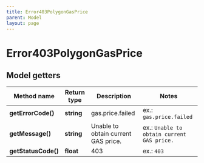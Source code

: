 ```yaml
---
title: Error403PolygonGasPrice
parent: Model
layout: page
---
```


# Error403PolygonGasPrice

## Model getters

Method name | Return type | Description | Notes
------------ | ------------- | ------------- | -------------
**getErrorCode()** | **string** | gas.price.failed | ex.: `gas.price.failed`
**getMessage()** | **string** | Unable to obtain current GAS price. | ex.: `Unable to obtain current GAS price.`
**getStatusCode()** | **float** | 403 | ex.: `403`

